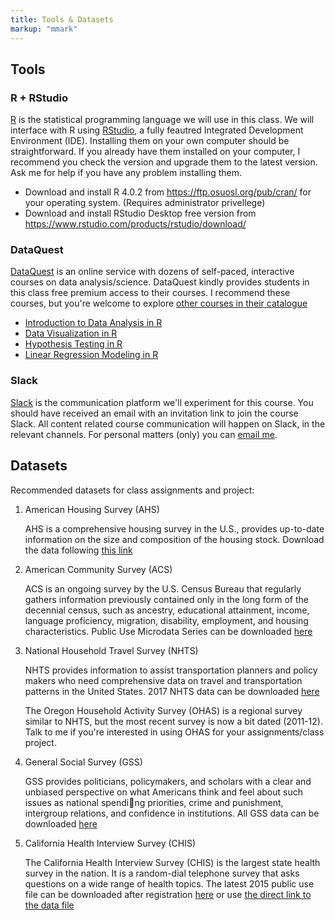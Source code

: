 ```yaml
---
title: Tools & Datasets
markup: "mmark"
---
```


## Tools
### R + RStudio
[R](https://cran.r-project.org) is the statistical programming language we will use in this class. We will interface with R using [RStudio](https://www.rstudio.com), a fully feautred Integrated Development Environment (IDE). Installing them on your own computer should be straightforward. If you already have them installed on your computer, I recommend you check the version and upgrade them to the latest version. Ask me for help if you have any problem installing them.

- Download and install R 4.0.2 from https://ftp.osuosl.org/pub/cran/ for your operating system. (Requires administrator privellege)
- Download and install RStudio Desktop free version from https://www.rstudio.com/products/rstudio/download/

### DataQuest

[DataQuest](https://dataquest.io) is an online service with dozens of self-paced, interactive courses on data analysis/science. DataQuest kindly provides students in this class free premium access to their courses. I recommend these courses, but you're welcome to explore [other courses in their catalogue](https://app.dataquest.io/directory)

- [Introduction to Data Analysis in R](https://app.dataquest.io/course/intro-to-r-rewrite)
- [Data Visualization in R](https://app.dataquest.io/course/r-data-viz)
- [Hypothesis Testing in R](https://app.dataquest.io/course/hypothesis-testing-r)
- [Linear Regression Modeling in R](https://app.dataquest.io/course/linear-modeling-r)

### Slack

[Slack](https://usp654.slack.com/) is the communication platform we'll experiment for this course. You should have received an email with an invitation link to join the course Slack. All content related course communication will happen on Slack, in the relevant channels. For personal matters (only) you can [email me](emailto:lmwang@pdx.edu).

## Datasets

Recommended datasets for class assignments and project:

1. American Housing Survey (AHS)

    AHS is a comprehensive housing survey in the U.S., provides up-to-date information on the size and composition of the housing stock. Download the data following [this link](https://www.census.gov/programs-surveys/ahs/data/2015/ahs-2015-public-use-file--puf-/2015-ahs-metropolitan-puf-microdata.html)
    
1. American Community Survey (ACS)

    ACS is an ongoing survey by the U.S. Census Bureau that regularly gathers information previously contained only in the long form of the decennial census, such as ancestry, educational attainment, income, language proficiency, migration, disability, employment, and housing characteristics. Public Use Microdata Series can be downloaded [here](https://www2.census.gov/programs-surveys/acs/data/pums/2015/5-Year/)

1. National Household Travel Survey (NHTS)

    NHTS provides information to assist transportation planners and policy makers who need comprehensive data on travel and transportation patterns in the United States. 2017 NHTS data can be downloaded [here](http://nhts.ornl.gov/download.shtml)
    
    The Oregon Household Activity Survey (OHAS) is a regional survey similar to NHTS, but the most recent survey is now a bit dated (2011-12). Talk to me if you're interested in using OHAS for your assignments/class project.

1. General Social Survey (GSS)

    GSS provides politicians, policymakers, and scholars with a clear and unbiased perspective on what Americans think and feel about such issues as national spending priorities, crime and punishment, intergroup relations, and confidence in institutions. All GSS data can be downloaded [here](http://gss.norc.org/get-the-data/spss)

1. California Health Interview Survey (CHIS)

    The California Health Interview Survey (CHIS) is the largest state health survey in the nation. It is a random-dial telephone survey that asks questions on a wide range of health topics. The latest 2015 public use file can be downloaded after registration [here](http://healthpolicy.ucla.edu/chis/data/Pages/GetCHISData.aspx) or use [the direct link to the data file](http://healthpolicy.ucla.edu/chis/data/public-use-data-file/Documents/chis15_adult_spss.zip)